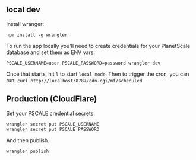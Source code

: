 ## local dev

Install wranger:
```
npm install -g wrangler
```

To run the app locally you'll need to create credentials for your PlanetScale database and set them as ENV vars.

```
PSCALE_USERNAME=user PSCALE_PASSWORD=password wrangler dev
```

Once that starts, hit `l` to start `local mode`. Then to trigger the cron, you can run: `curl http://localhost:8787/cdn-cgi/mf/scheduled`

## Production (CloudFlare)
Set your PSCALE credential secrets.

```
wrangler secret put PSCALE_USERNAME
wrangler secret put PSCALE_PASSWORD
```

And then publish.

```
wrangler publish
```
